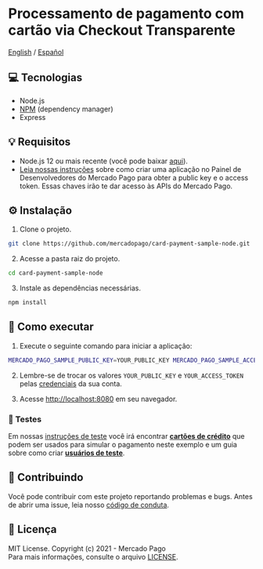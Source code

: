 # Processamento de pagamento com cartão via Checkout Transparente

[English](README.md) / [Español](README.es.md)

## :computer: Tecnologias

- Node.js
- [NPM](https://www.npmjs.com) (dependency manager)
- Express

## 💡 Requisitos

- Node.js 12 ou mais recente (você pode baixar [aqui](https://nodejs.org/)).
- [Leia nossas instruções](https://www.mercadopago.com/developers/pt/guides/overview#bookmark_el_desarrollo_con_c%C3%B3digo) sobre como criar uma aplicação no Painel de Desenvolvedores do Mercado Pago para obter a public key e o access token. Essas chaves irão te dar acesso às APIs do Mercado Pago.

## :gear: Instalação

1. Clone o projeto.

```bash
git clone https://github.com/mercadopago/card-payment-sample-node.git
```

2. Acesse a pasta raiz do projeto.

```bash
cd card-payment-sample-node
```

3. Instale as dependências necessárias.

```bash
npm install
```

## 🌟 Como executar

1. Execute o seguinte comando para iniciar a aplicação:

```bash
MERCADO_PAGO_SAMPLE_PUBLIC_KEY=YOUR_PUBLIC_KEY MERCADO_PAGO_SAMPLE_ACCESS_TOKEN=YOUR_ACCESS_TOKEN npm start
```

2. Lembre-se de trocar os valores `YOUR_PUBLIC_KEY` e `YOUR_ACCESS_TOKEN` pelas [credenciais](https://www.mercadopago.com/developers/panel) da sua conta.

3. Acesse [http://localhost:8080](http://localhost:8080) em seu navegador.

### :test_tube: Testes

Em nossas [instruções de teste](https://www.mercadopago.com/developers/pt/guides/online-payments/checkout-api/testing) você irá encontrar **[cartões de crédito](https://www.mercadopago.com/developers/pt/guides/online-payments/checkout-api/testing#bookmark_cart%C3%B5es_de_teste)** que podem ser usados para simular o pagamento neste exemplo e um guia sobre como criar **[usuários de teste](https://www.mercadopago.com/developers/pt/guides/online-payments/checkout-api/testing#bookmark_como_criar_usu%C3%A1rios)**.

## :handshake: Contribuindo

Você pode contribuir com este projeto reportando problemas e bugs. Antes de abrir uma issue, leia nosso [código de conduta](CODE_OF_CONDUCT.md).

## :bookmark: Licença

MIT License. Copyright (c) 2021 - Mercado Pago <br/>
Para mais informações, consulte o arquivo [LICENSE](LICENSE).
